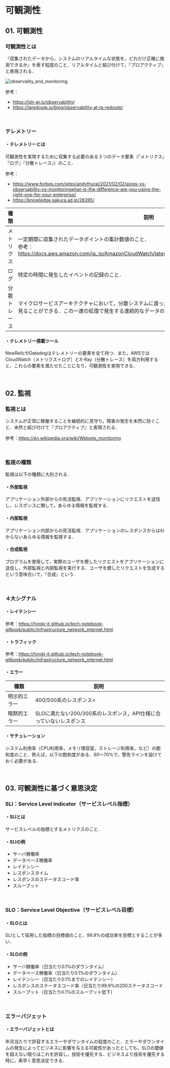 # 可観測性

## 01. 可観測性

### 可観測性とは

『収集されたデータから，システムのリアルタイムな状態を，どれだけ正確に推測できるか』を表す程度のこと．リアルタイムと結び付けて，『プロアクティブ』と表現される．

![observality_and_monitoring](https://raw.githubusercontent.com/hiroki-it/tech-notebook/master/images/observality_and_monitoring.png)

参考：

- https://ish-ar.io/observability/
- https://laredoute.io/blog/observability-at-la-redoute/

<br>

### テレメトリー

#### ・テレメトリーとは

可観測性を実現するために収集する必要のある３つのデータ要素（『メトリクス』『ログ』『分散トレース』）のこと．

参考：

- https://www.forbes.com/sites/andythurai/2021/02/02/aiops-vs-observability-vs-monitoringwhat-is-the-difference-are-you-using-the-right-one-for-your-enterprise/
- https://knowledge.sakura.ad.jp/26395/

| 種類         | 説明                                                         |
| ------------ | ------------------------------------------------------------ |
| メトリクス   | 一定期間に収集されたデータポイントの集計数値のこと．<br>参考：https://docs.aws.amazon.com/ja_jp/AmazonCloudWatch/latest/monitoring/cloudwatch_concepts.html#Metric |
| ログ         | 特定の時間に発生したイベントの記録のこと．                   |
| 分散トレース | マイクロサービスアーキテクチャにおいて，分散システムに渡った一連の処理を，イベントの因果関係の繋がりと見ることができる．この一連の処理で発生する連続的なデータのこと． |

#### ・テレメトリー搭載ツール

NewRelicやDatadogはテレメトリーの要素を全て持つ．また，AWSではCloudWatch（メトリクス＋ログ）とX-Ray（分散トレース）を両方利用すると，これらの要素を満たせたことになり，可観測性を実現できる．

<br>

## 02. 監視

### 監視とは

システムが正常に稼働することを継続的に見守り，障害の発生を未然に防ぐこと．未然と結び付けて『プロアクティブ』と表現される．

参考：https://en.wikipedia.org/wiki/Website_monitoring

<br>

### 監視の種類

監視は以下の種類に大別される．

#### ・外部監視

アプリケーション外部からの死活監視．アプリケーションにリクエストを送信し，レスポンスに関して，あらゆる情報を監視する．

#### ・内部監視

アプリケーション内部からの死活監視．アプリケーションのレスポンスからはわからないあらゆる情報を監視する．

#### ・合成監視

プログラムを使用して，実際のユーザを模したリクエストをアプリケーションに送信し，外部監視と内部監視を実行する．ユーザを模したリクエストを生成するという意味合いで，『合成』という．

<br>

### ４大シグナル

#### ・レイテンシー

参考：https://hiroki-it.github.io/tech-notebook-gitbook/public/infrastructure_network_internet.html

#### ・トラフィック

参考：https://hiroki-it.github.io/tech-notebook-gitbook/public/infrastructure_network_internet.html

#### ・エラー

| 種類         | 説明                                                         |
| ------------ | ------------------------------------------------------------ |
| 明示的エラー | 400/500系のレスポンス<                                       |
| 暗黙的エラー | SLOに満たない200/300系のレスポンス，API仕様に合っていないレスポンス |

#### ・サチュレーション

システム利用率（CPU利用率，メモリ理容室，ストレージ利用率，など）の飽和度のこと．例えば，以下の飽和度がある．60～70%で，警告ラインを設けておく必要がある．

<br>

## 03. 可観測性に基づく意思決定

### SLI：Service Level Indicator（サービスレベル指標）

#### ・SLIとは

サービスレベルの指標とするメトリクスのこと．

#### ・SLIの例

- サーバ稼働率
- データベース稼働率
- レイテンシー
- レスポンスタイム
- レスポンスのステータスコード率
- スループット

<br>

### SLO：Service Level Objective（サービスレベル目標）

#### ・SLOとは

SLIとして採用した指標の目標値のこと．99.9%の成功率を目標とすることが多い．

#### ・SLOの例

- サーバ稼働率（日当たり0.1%のダウンタイム）
- データベース稼働率（日当たり0.1%のダウンタイム）
- レイテンシー（日当たり0.1%までのレイテンシー）
- レスポンスのステータスコード率（日当たり99.9%の200ステータスコード
- スループット（日当たり0.1%のスループット低下）

<br>

### エラーバジェット

#### ・エラーバジェットとは

年月当たりで許容するエラーやダウンタイムの程度のこと．エラーやダウンタイムの発生によってビジネスに影響を与える可能性があったとしても，SLOの閾値を超えない限りはこれを許容し，技術を優先する．ビジネスより技術を優先する時に，素早く意思決定できる．